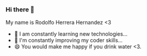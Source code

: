 ### Hi there 👋

My name is Rodolfo Herrera Hernandez <3

- 🔭 I am constantly learning new technologies...
- 🌱 I'm constantly improving my coder skills...
- 😄 You would make me happy if you drink water <3.
